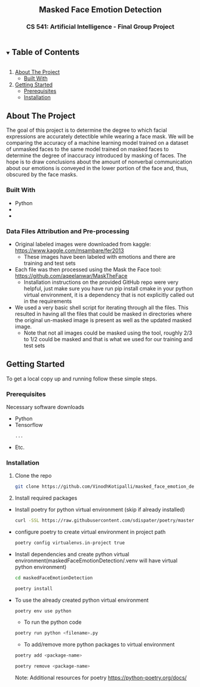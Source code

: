 <!-- Masked Face Emotion Detection -->
<!-- CS 541: Artificial Intelligence - Final Group Project -->
<h2 align="center">Masked Face Emotion Detection</h2>
<h3 align="center">CS 541: Artificial Intelligence - Final Group Project</h3>
  
<!-- TABLE OF CONTENTS -->
<details open="open">
  <summary><h2 style="display: inline-block">Table of Contents</h2></summary>
  <ol>
    <li>
      <a href="#about-the-project">About The Project</a>
      <ul>
        <li><a href="#built-with">Built With</a></li>
      </ul>
    </li>
    <li>
      <a href="#getting-started">Getting Started</a>
      <ul>
        <li><a href="#prerequisites">Prerequisites</a></li>
        <li><a href="#installation">Installation</a></li>
      </ul>
    </li>
  </ol>
</details>



<!-- ABOUT THE PROJECT -->
## About The Project

The goal of this project is to determine the degree to which facial expressions are accurately detectible while wearing a face mask.
We will be comparing the accuracy of a machine learning model trained on a dataset of unmasked faces to the same model trained on masked faces to determine the degree of inaccuracy introduced by masking of faces. The hope is to draw conclusions about the amount of nonverbal communication about our emotions is conveyed in the lower portion of the face and, thus, obscured by the face masks.



### Built With

* Python
* []()
* []()

### Data Files Attribution and Pre-processing
* Original labeled images were downloaded from kaggle: https://www.kaggle.com/msambare/fer2013
  * These images have been labeled with emotions and there are training and test sets
* Each file was then processed using the Mask the Face tool: https://github.com/aqeelanwar/MaskTheFace
  * Installation instructions on the provided GitHub repo were very helpful, just make sure you have run pip install cmake in your python virtual environment, it is a dependency that is not explicitly called out in the requirements 
* We used a very basic shell script for iterating through all the files. This resulted in having all the files that could be masked in directories where the original un-masked image is present as well as the updated masked image.
  * Note that not all images could be masked using the tool, roughly 2/3 to 1/2 could be masked and that is what we used for our training and test sets


<!-- GETTING STARTED -->
## Getting Started

To get a local copy up and running follow these simple steps.

### Prerequisites

Necessary software downloads
* Python
* Tensorflow
  ```sh
  ...
  ```
* Etc.

### Installation

1. Clone the repo
   ```sh
   git clone https://github.com/VinodhKotipalli/masked_face_emotion_detection.git
   ```
2. Install required packages
  * Install poetry for python virtual environment (skip if already installed)
    ```sh
    curl -SSL https://raw.githubusercontent.com/sdispater/poetry/master/get-poetry.py | python
    ```
  * configure poetry to create virtual environment in project path
    ```sh
    poetry config virtualenvs.in-project true
    ```
  * Install dependencies and create python virtual environment(maskedFaceEmotionDetection/.venv will have virtual python environment)
    ```sh
    cd maskedFaceEmotionDetection

    poetry install
    ```
  * To use the already created python virtual environment 
    ```sh
    poetry env use python
    ```
    * To run the python code 
    ```sh
    poetry run python <filename>.py
    ```
    * To add/remove more python packages to virtual environment 
    ```sh
    poetry add <package-name>

    poetry remove <package-name>
    ```  
      Note: Additional resources for poetry https://python-poetry.org/docs/  
  

  
